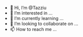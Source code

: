 - 👋 Hi, I’m @Tazziu
- 👀 I’m interested in ...
- 🌱 I’m currently learning ...
- 💞️ I’m looking to collaborate on ...
- 📫 How to reach me ...

<!---
Tazziu/Tazziu is a ✨ special ✨ repository because its `README.md` (this file) appears on your GitHub profile.
You can click the Preview link to take a look at your changes.
--->
